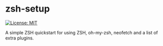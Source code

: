 # zsh-setup
[![License: MIT](https://img.shields.io/badge/License-MIT-yellow.svg)](https://opensource.org/licenses/MIT)

A simple ZSH quickstart for using ZSH, oh-my-zsh, neofetch and a list of extra plugins. 
